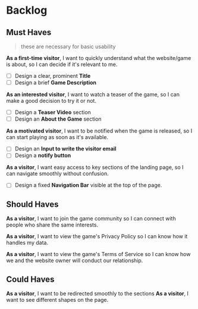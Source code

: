 # Backlog

## Must Haves

> these are necessary for basic usability

**As a first-time visitor**, I want to quickly understand what the website/game is about, so I can decide if it's relevant to me.

- [ ] Design a clear, prominent **Title**
- [ ] Design a brief **Game Description**

**As an interested visitor**, I want to watch a teaser of the game, so I can make a good decision to try it or not.

- [ ] Design a **Teaser Video** section
- [ ] Design an **About the Game** section

**As a motivated visitor**, I want to be notified when the game is released, so I can start playing as soon as it's available.

- [ ] Design an **Input to write the visitor email**
- [ ] Design a **notify button**

**As a visitor**, I want easy access to key sections of the landing page, so I can navigate smoothly without confusion.

- [ ] Design a fixed **Navigation Bar** visible at the top of the page.

## Should Haves

**As a visitor**, I want to join the game community so I can connect with people who share the same interests.

**As a visitor**, I want to view the game's Privacy Policy so I can know how it handles my data.

**As a visitor**, I want to view the game's Terms of Service so I can know how we and the website owner will conduct our relationship.

## Could Haves

**As a visitor**, I want to be redirected smoothly to the sections
**As a visitor**, I want to see different shapes on the page.
